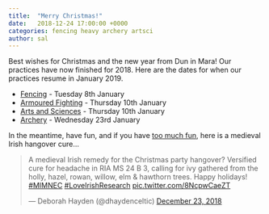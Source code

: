 ```yaml
---
title:  "Merry Christmas!"
date:   2018-12-24 17:00:00 +0000
categories: fencing heavy archery artsci
author: sal
---
```

Best wishes for Christmas and the new year from Dun in Mara! Our practices have now finished for 2018. Here are the dates for when our practices resume in January 2019.

- [Fencing](/historical-fencing) - Tuesday 8th January
- [Armoured Fighting](/armoured-fighting) - Thursday 10th January
- [Arts and Sciences](/arts-and-sciences) - Thursday 10th January
- [Archery](/archery) - Wednesday 23rd January

In the meantime, have fun, and if you have [too much fun](/mdposts/2018-12-11-an-irish-medieval-christmas), here is a medieval Irish hangover cure...

<blockquote class="twitter-tweet" data-lang="en"><p lang="en" dir="ltr">A medieval Irish remedy for the Christmas party hangover? Versified cure for headache in RIA MS 24 B 3, calling for ivy gathered from the holly, hazel, rowan, willow, elm &amp; hawthorn trees. Happy holidays! <a href="https://twitter.com/hashtag/MIMNEC?src=hash&amp;ref_src=twsrc%5Etfw">#MIMNEC</a> <a href="https://twitter.com/hashtag/LoveIrishResearch?src=hash&amp;ref_src=twsrc%5Etfw">#LoveIrishResearch</a> <a href="https://t.co/8NcpwCaeZT">pic.twitter.com/8NcpwCaeZT</a></p>&mdash; Deborah Hayden (@dhaydenceltic) <a href="https://twitter.com/dhaydenceltic/status/1076867074021117952?ref_src=twsrc%5Etfw">December 23, 2018</a></blockquote>
<script async src="https://platform.twitter.com/widgets.js" charset="utf-8"></script>
